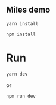 ## Miles demo

```
yarn install
```

```
npm install
```

# Run

```
yarn dev
```

or

```
npm run dev
```
